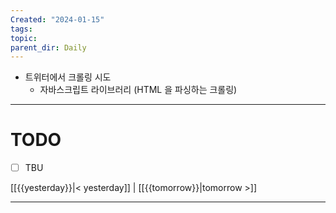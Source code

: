 ```yaml
---
Created: "2024-01-15"
tags: 
topic: 
parent_dir: Daily
---
```

- 트위터에서 크롤링 시도
	- 자바스크립트 라이브러리 (HTML 을 파싱하는 크롤링)

----
# TODO
- [ ] TBU 
  
[[{{yesterday}}|< yesterday]] | [[{{tomorrow}}|tomorrow >]]  
  
---  
